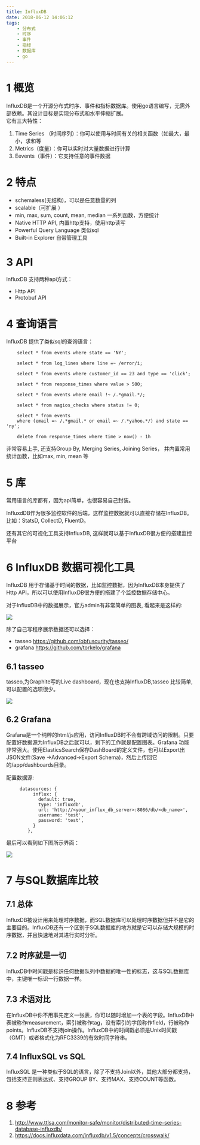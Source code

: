 ```yaml
---
title: InfluxDB
date: 2018-06-12 14:06:12
tags:
    - 分布式
    - 时序
    - 事件
    - 指标
    - 数据库
    - go
---
```


# 1 概览
InfluxDB是一个开源分布式时序、事件和指标数据库。使用go语言编写，无需外部依赖。其设计目标是实现分布式和水平伸缩扩展。  
它有三大特性：  

1. Time Series （时间序列）：你可以使用与时间有关的相关函数（如最大，最小，求和等  
2. Metrics（度量）：你可以实时对大量数据进行计算  
3. Eevents（事件）：它支持任意的事件数据  

# 2 特点  

- schemaless(无结构)，可以是任意数量的列  
- scalable（可扩展 ）
- min, max, sum, count, mean, median 一系列函数，方便统计  
- Native HTTP API, 内置http支持，使用http读写  
- Powerful Query Language 类似sql  
- Built-in Explorer 自带管理工具  

# 3 API

InfluxDB 支持两种api方式：

- Http API
- Protobuf API

# 4 查询语言  


InfluxDB 提供了类似sql的查询语言：

``` 
    select * from events where state == 'NY';
    
    select * from log_lines where line =~ /error/i;
    
    select * from events where customer_id == 23 and type == 'click';
    
    select * from response_times where value > 500;
    
    select * from events where email !~ /.*gmail.*/;
    
    select * from nagios_checks where status != 0;
    
    select * from events 
    where (email =~ /.*gmail.* or email =~ /.*yahoo.*/) and state == 'ny';
    
    delete from response_times where time > now() - 1h    
```


非常容易上手, 还支持Group By, Merging Series, Joining Series， 并内置常用统计函数，比如max, min, mean 等

# 5 库  

常用语言的库都有，因为api简单，也很容易自己封装。

InfluxdDB作为很多监控软件的后端，这样监控数据就可以直接存储在InfluxDB。比如：StatsD, CollectD, FluentD。

还有其它的可视化工具支持InfluxDB, 这样就可以基于InfluxDB很方便的搭建监控平台

# 6 InfluxDB 数据可视化工具  

InfluxDB 用于存储基于时间的数据，比如监控数据，因为InfluxDB本身提供了Http API，所以可以使用InfluxDB很方便的搭建了个监控数据存储中心。

对于InfluxDB中的数据展示，官方admin有非常简单的图表, 看起来是这样的:


![](/images/influxdb-2.jpg)

除了自己写程序展示数据还可以选择：

- tasseo https://github.com/obfuscurity/tasseo/  
- grafana https://github.com/torkelo/grafana  

## 6.1 tasseo  

tasseo,为Graphite写的Live dashboard，现在也支持InfluxDB,tasseo 比较简单, 可以配置的选项很少。


![](/images/influxdb-3.png)

## 6.2 Grafana  

Grafana是一个纯粹的html/js应用，访问InfluxDB时不会有跨域访问的限制。只要配置好数据源为InfluxDB之后就可以，剩下的工作就是配置图表。Grafana 功能非常强大。使用ElasticsSearch保存DashBoard的定义文件，也可以Export出JSON文件(Save ->Advanced->Export Schema)，然后上传回它的/app/dashboards目录。 

配置数据源:

```
     datasources: {      
          influx: {
            default: true,
            type: 'influxdb',
            url: 'http://<your_influx_db_server>:8086/db/<db_name>',
            username: 'test',
            password: 'test',
          }
        },        
```


最后可以看到如下图所示界面：

![](/images/influxdb-4.png)

# 7 与SQL数据库比较
## 7.1 总体
InfluxDB被设计用来处理时序数据，而SQL数据库可以处理时序数据但并不是它的主要目的。InfluxDB还有一个区别于SQL数据库的地方就是它可以存储大规模的时序数据，并且快速地对其进行实时分析。

## 7.2 时序就是一切
InfluxDB中时间戳是标识任何数据队列中数据的唯一性的标志，这与SQL数据库中，主键唯一标识一行数据一样。

## 7.3 术语对比
在InfluxDB中你不用事先定义一张表，你可以随时增加一个表的字段。InfluxDB中表被称作measurement，索引被称作tag，没有索引的字段称作field，行被称作points。InfluxDB不支持join操作。InfluxDB中的时间戳必须是Unix时间戳（GMT）或者格式化为RFC3339的有效时间字符串。

## 7.4 InfluxSQL vs SQL

InfluxSQL 是一种类似于SQL的语言，除了不支持Join以外，其他大部分都支持，包括支持正则表达式、支持GROUP BY、支持MAX、支持COUNT等函数。

# 8 参考
1. http://www.ttlsa.com/monitor-safe/monitor/distributed-time-series-database-influxdb/
2. https://docs.influxdata.com/influxdb/v1.5/concepts/crosswalk/




